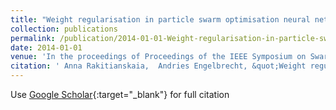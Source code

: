 ```yaml
---
title: "Weight regularisation in particle swarm optimisation neural network training"
collection: publications
permalink: /publication/2014-01-01-Weight-regularisation-in-particle-swarm-optimisation-neural-network-training
date: 2014-01-01
venue: 'In the proceedings of Proceedings of the IEEE Symposium on Swarm Intelligence'
citation: ' Anna Rakitianskaia,  Andries Engelbrecht, &quot;Weight regularisation in particle swarm optimisation neural network training.&quot; In the proceedings of Proceedings of the IEEE Symposium on Swarm Intelligence, 2014.'
---
```

Use [Google Scholar](https://scholar.google.com/scholar?q=Weight+regularisation+in+particle+swarm+optimisation+neural+network+training){:target="_blank"} for full citation